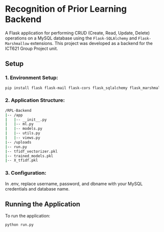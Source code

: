 # Recognition of Prior Learning Backend

A Flask application for performing CRUD (Create, Read, Update, Delete) operations on a MySQL database using the `Flask-SQLAlchemy` and `Flask-Marshmallow` extensions. This project was developed as a backend for the ICT621 Group Project unit.

## Setup

### 1. Environment Setup:

```bash
pip install flask flask-mail flask-cors flask_sqlalchemy flask_marshmallow marshmallow-sqlalchemy mysqlclient scikit-learn python-dotenv nltk
```

### 2. Application Structure:

```bash
/RPL-Backend
|-- /app
|   |-- __init__.py
|   |-- ml.py
|   |-- models.py
|   |-- utils.py
|   |-- views.py
|-- /uploads
|-- run.py
|-- tfidf_vectorizer.pkl
|-- trained_models.pkl
|-- X_tfidf.pkl
```

### 3. Configuration:

In .env, replace username, password, and dbname with your MySQL credentials and database name.

## Running the Application

To run the application:

```bash
python run.py
```
